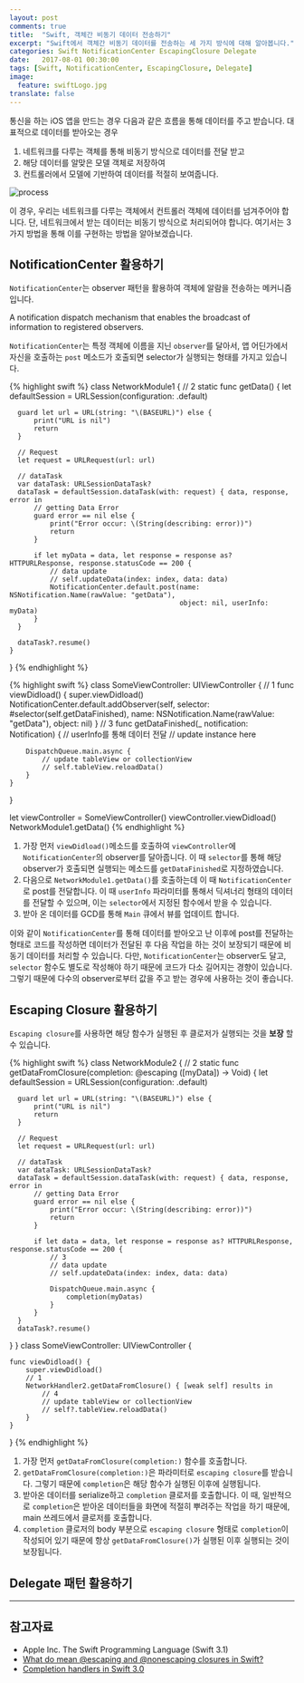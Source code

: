 ```yaml
---
layout: post
comments: true
title:  "Swift, 객체간 비동기 데이터 전송하기"
excerpt: "Swift에서 객체간 비동기 데이터를 전송하는 세 가지 방식에 대해 알아봅니다."
categories: Swift NotificationCenter EscapingClosure Delegate
date:   2017-08-01 00:30:00
tags: [Swift, NotificationCenter, EscapingClosure, Delegate]
image:
  feature: swiftLogo.jpg
translate: false
---
```



통신을 하는 iOS 앱을 만드는 경우 다음과 같은 흐름을 통해 데이터를 주고 받습니다. 대표적으로 데이터를 받아오는 경우

1. 네트워크를 다루는 객체를 통해 비동기 방식으로 데이터를 전달 받고
2. 해당 데이터를 알맞은 모델 객체로 저장하여
3. 컨트롤러에서 모델에 기반하여 데이터를 적절히 보여줍니다.

![process](https://dl.dropbox.com/s/kppv4nyggcbbv86/networkprocess.png)

이 경우, 우리는 네트워크를 다루는 객체에서 컨트롤러 객체에 데이터를 넘겨주어야 합니다. 단, 네트워크에서 받는 데이터는 비동기 방식으로 처리되어야 합니다. 여기서는 3가지 방법을 통해 이를 구현하는 방법을 알아보겠습니다.


## NotificationCenter 활용하기

`NotificationCenter`는 observer 패턴을 활용하여 객체에 알람을 전송하는 메커니즘입니다.

<div class="message">
  A notification dispatch mechanism that enables the broadcast of information to registered observers.
</div>

`NotificationCenter`는 특정 객체에 이름을 지닌 `observer`를 달아서, 앱 어딘가에서 자신을 호출하는 `post` 메소드가 호출되면 selector가 실행되는 형태를 가지고 있습니다.

{% highlight swift %}
class NetworkModule1 {
    // 2
    static func getData() {
      let defaultSession = URLSession(configuration: .default)

      guard let url = URL(string: "\(BASEURL)") else {
          print("URL is nil")
          return
      }

      // Request
      let request = URLRequest(url: url)

      // dataTask
      var dataTask: URLSessionDataTask?
      dataTask = defaultSession.dataTask(with: request) { data, response, error in
          // getting Data Error
          guard error == nil else {
              print("Error occur: \(String(describing: error))")
              return
          }

          if let myData = data, let response = response as? HTTPURLResponse, response.statusCode == 200 {
              // data update
              // self.updateData(index: index, data: data)
              NotificationCenter.default.post(name: NSNotification.Name(rawValue: "getData"),
                                              object: nil, userInfo: myData)
          }
      }

      dataTask?.resume()
    }
}
{% endhighlight %}

{% highlight swift %}
class SomeViewController: UIViewController {
    // 1
    func viewDidload() {
        super.viewDidload()
        NotificationCenter.default.addObserver(self,
                                               selector: #selector(self.getDataFinished),
                                               name: NSNotification.Name(rawValue: "getData"),
                                               object: nil)
    }
    // 3
    func getDataFinished(_ notification: Notification) {
        // userInfo를 통해 데이터 전달
        // update instance here

        DispatchQueue.main.async {
            // update tableView or collectionView
            // self.tableView.reloadData()
        }
    }
}

let viewController = SomeViewController()
viewController.viewDidload()
NetworkModule1.getData()
{% endhighlight %}

1. 가장 먼저 `viewDidload()`메소드를 호출하여 `viewController`에 `NotificationCenter`의 observer를 달아줍니다. 이 때 `selector`를 통해 해당 observer가 호출되면 실행되는 메소드를 `getDataFinished`로 지정하였습니다.
2. 다음으로 `NetworkModule1.getData()`를 호출하는데 이 때 `NotificationCenter`로 post를 전달합니다. 이 때 `userInfo` 파라미터를 통해서 딕셔너리 형태의 데이터를 전달할 수 있으며, 이는 `selector`에서 지정된 함수에서 받을 수 있습니다.
3. 받아 온 데이터를 GCD를 통해 `Main` 큐에서 뷰를 업데이트 합니다.

이와 같이 `NotificationCenter`를 통해 데이터를 받아오고 난 이후에 post를 전달하는 형태로 코드를 작성하면 데이터가 전달된 후 다음 작업을 하는 것이 보장되기 때문에 비동기 데이터를 처리할 수 있습니다. 다만, `NotificationCenter`는 observer도 달고, `selector` 함수도 별도로 작성해야 하기 때문에 코드가 다소 길어지는 경향이 있습니다. 그렇기 때문에 다수의 observer로부터 값을 주고 받는 경우에 사용하는 것이 좋습니다.

## Escaping Closure 활용하기

`Escaping closure`를 사용하면 해당 함수가 실행된 후 클로저가 실행되는 것을 **보장** 할 수 있습니다.

{% highlight swift %}
class NetworkModule2 {
  // 2
  static func getDataFromClosure(completion: @escaping ([myData]) -> Void) {
      let defaultSession = URLSession(configuration: .default)

      guard let url = URL(string: "\(BASEURL)") else {
          print("URL is nil")
          return
      }

      // Request
      let request = URLRequest(url: url)

      // dataTask
      var dataTask: URLSessionDataTask?
      dataTask = defaultSession.dataTask(with: request) { data, response, error in
          // getting Data Error
          guard error == nil else {
              print("Error occur: \(String(describing: error))")
              return
          }

          if let data = data, let response = response as? HTTPURLResponse, response.statusCode == 200 {
              // 3
              // data update
              // self.updateData(index: index, data: data)

              DispatchQueue.main.async {
                  completion(myDatas)
              }
          }
      }
      dataTask?.resume()
  }
}
class SomeViewController: UIViewController {

    func viewDidload() {
        super.viewDidload()
        // 1
        NetworkHandler2.getDataFromClosure() { [weak self] results in
            // 4
            // update tableView or collectionView
            // self?.tableView.reloadData()
        }
    }
}
{% endhighlight %}

1. 가장 먼저 `getDataFromClosure(completion:)` 함수를 호출합니다.
2. `getDataFromClosure(completion:)`은 파라미터로 `escaping closure`를 받습니다. 그렇기 때문에 `completion`은 해당 함수가 실행된 이후에 실행됩니다.
3. 받아온 데이터를 serialize하고 `completion` 클로저를 호출합니다. 이 때, 일반적으로 `completion`은 받아온 데이터들을 화면에 적절히 뿌려주는 작업을 하기 때문에, main 쓰레드에서 클로저를 호출합니다.
4. `completion` 클로저의 body 부분으로 `escaping closure` 형태로 `completion`이 작성되어 있기 때문에 항상 `getDataFromClosure()`가 실행된 이후 실행되는 것이 보장됩니다.

## Delegate 패턴 활용하기

-----

## 참고자료
* Apple Inc. The Swift Programming Language (Swift 3.1)
* [What do mean @escaping and @nonescaping closures in Swift?](https://medium.com/@kumarpramod017/what-do-mean-escaping-and-nonescaping-closures-in-swift-d404d721f39d)
* [Completion handlers in Swift 3.0](https://stackoverflow.com/questions/41745328/completion-handlers-in-swift-3-0)
